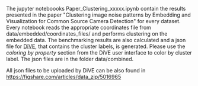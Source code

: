 The jupyter noteboooks Paper_Clustering_xxxxx.ipynb contain the results presented in the paper "Clustering image noise patterns by Embedding and Visualization for Common Source Camera Detection" for every dataset.
Every notebook reads the appropriate coordinates file from data/embedded/coordinates_files/ and performs clustering on the embedded data. The benchmarking results are also calculated and a json file for [DiVE](https://sherlock-clustering.github.io/Sherlock_DiVE/), that contains the cluster labels, is generated. Please use the *coloring by property* section from the DiVE user interface to color by cluster label. The json files are in the folder data/combined. 

All json files to be uploaded by DiVE can be also found in https://figshare.com/articles/data_zip/5016965 
